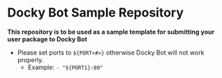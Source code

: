 # Docky Bot Sample Repository

**This repository is to be used as a sample template for submitting your user package to Docky Bot**

* Please set ports to ``${PORT<#>}`` otherwise Docky Bot will not work properly.
  * Example: `` - "${PORT1}:80" ``
